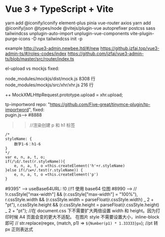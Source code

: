 # Vue 3 + TypeScript + Vite

yarn add @iconify/iconify element-plus pinia vue-router axios
yarn add @iconify/json @types/node @vitejs/plugin-vue autoprefixer postcss sass tailwindcss unplugin-auto-import unplugin-vue-components vite-plugin-purge-icons -D
npx tailwindcss init -p

example
http://vue3-admin.newbee.ltd/#/new
https://github.jzfai.top/vue3-admin-ts/#/roles-codes/index
https://github.com/jzfai/vue3-admin-ts/blob/master/src/router/index.ts

el-upload vs mockjs fixed:

node_modules/mockjs/dist/mock.js 8308 行
node_modules/mockjs/src/xhr/xhr.js 216 行

++ MockXMLHttpRequest.prototype.upload = xhr.upload;

tp-importword
repo: "https://github.com/Five-great/tinymce-plugin/tp-importword",
fixed:  
pugin.js--> #8888

> > //渲染创建 p 和 h1 标签

    /*
    styleName: {
        数字1-6：h1-6
    }
    */
    var e, n, a, t, o;
    if(/\d/.test(r.styleName)){
        e, n, a, t, o =this.createElement('h'+r.styleName)
    }else if(/\w+/.test(r.styleName)) {
        e, n, a, t, o =this.createElement('p')
    }

#9395" --> useBase64URL: !0 //!1 使用 base64 位图
#8990 --> // !r.cssStyle["max-width"] && (r.cssStyle["max-width"] = "100%"), r.cssStyle.width && (r.cssStyle.width = parseFloat(r.cssStyle.width) _ 2 + "pt"), r.cssStyle.height && (r.cssStyle.height = parseFloat(r.cssStyle.height) _ 2 + "pt"); //在 document.css 下不需要扩大两倍设置 width 和 height。因为打印时候 A4 页面会变的更大不适配。 在图片 style 不需要设置大小，inline-block 即可
// str.replace(regex, (match, p1) => `${Number(p1) * 1.33333}px`); //pt 转 px 正则表达式
